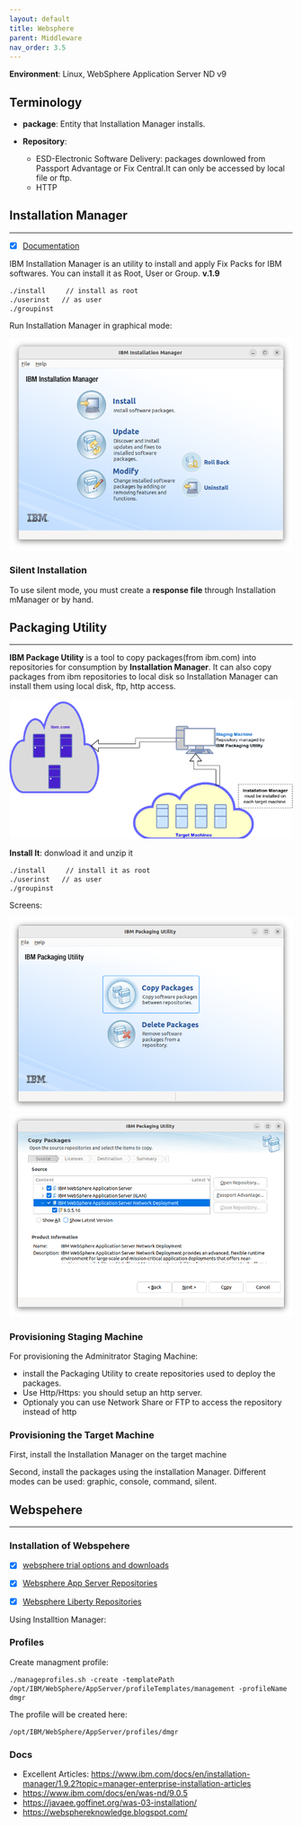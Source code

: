 ```yaml
---
layout: default
title: Websphere
parent: Middleware
nav_order: 3.5
---
```


**Environment**: Linux,  WebSphere Application Server ND v9

## Terminology
- **package**: Entity that Installation Manager installs.

- **Repository**:  
  - ESD-Electronic Software Delivery: packages downlowed from Passport Advantage or Fix Central.It can only be accessed by local file or ftp.
  - HTTP 


## Installation Manager
------------------------

- [x] [Documentation](https://www.ibm.com/docs/en/installation-manager/1.9.2)

IBM Installation Manager is an utility to install and apply Fix Packs for IBM softwares. You can install it as Root, User or Group.  **v.1.9** 

	./install     // install as root	
	./userinst   // as user
	./groupinst

Run Installation Manager in graphical mode:

  ![alt](/docs/images/ibm-installation-manager.png)

### Silent Installation
To use silent mode, you must create a **response file** through Installation mManager or  by hand.

## Packaging Utility
------------------------
**IBM Package Utility** is a tool to copy packages(from ibm.com) into repositories for consumption by **Installation Manager**. It can also copy packages from ibm repositories to local disk so Installation Manager can install them using local disk, ftp, http access.

![alt](/docs/images/ibm-packaging-utility-2.png)

**Install It**: donwload it and unzip it

	./install     // install it as root	
	./userinst   // as user
	./groupinst

Screens:

![a](/docs/images/ibm-packaging-utility-main.png)
![b](/docs/images/ibm-packaging-utility-copy.png)

### Provisioning Staging Machine
For provisioning the Adminitrator Staging Machine: 
- install the Packaging Utility to create repositories used to deploy the packages. 
- Use Http/Https: you should setup an http server.
- Optionaly you can use Network Share or FTP to access the repository instead of http

### Provisioning the Target Machine
First, install the Installation Manager on the target machine

Second, install the packages using the installation Manager. Different modes can be used: graphic, console, command, silent.

## Webspehere
--------------------------------------

### Installation of Webspehere

- [x] [websphere trial options and downloads](https://www.ibm.com/blog/websphere-trial-options-and-downloads/)
- [x] [Websphere App Server Repositories](https://www.ibm.com/docs/en/was/9.0.5?topic=installation-online-product-repositories-websphere-application-server-offerings)
- [x] [Websphere Liberty Repositories](https://www.ibm.com/support/knowledgecenter/SSEQTP_liberty/com.ibm.websphere.wlp.nd.multiplatform.doc/ae/cwlp_ins_repositories.html)


Using Installtion Manager:

### Profiles
Create managment profile:

	./manageprofiles.sh -create -templatePath /opt/IBM/WebSphere/AppServer/profileTemplates/management -profileName dmgr

The profile will be created here:

	/opt/IBM/WebSphere/AppServer/profiles/dmgr



### Docs
- Excellent Articles:  https://www.ibm.com/docs/en/installation-manager/1.9.2?topic=manager-enterprise-installation-articles
- https://www.ibm.com/docs/en/was-nd/9.0.5
- https://javaee.goffinet.org/was-03-installation/
- https://websphereknowledge.blogspot.com/
